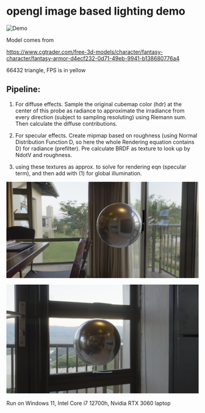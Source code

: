 
# opengl image based lighting demo

![Demo](https://github.com/bobhansky/opgl_ibl/blob/main/images/knight.gif)


Model comes from 

https://www.cgtrader.com/free-3d-models/character/fantasy-character/fantasy-armor-d4ecf232-0d71-49eb-9941-b138680776a4

66432 triangle, FPS is in yellow


## Pipeline:

1. For diffuse effects. Sample the original cubemap color (hdr) at the center of this probe as radiance to approximate the irradiance from every direction (subject to sampling resoluting)
    using Riemann sum. Then calculate the diffuse contributions.

2. For specular effects. Create mipmap based on roughness (using Normal Distribution Function D, so here the whole Rendering equation contains D) for radiance (prefilter). Pre calculate BRDF as texture to look up by NdotV and roughness.

3. using these textures as approx. to solve for rendering eqn (specular term), and then add with (1) for global illumination.

![Demo](https://github.com/bobhansky/opgl_ibl/blob/main/images/sphere1.png)

![Demo](https://github.com/bobhansky/opgl_ibl/blob/main/images/sphere2.png)



Run on Windows 11, Intel Core i7 12700h, Nvidia RTX 3060 laptop
